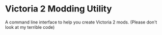 # Victoria 2 Modding Utility
A command line interface to help you create Victoria 2 mods.
(Please don't look at my terrible code)
